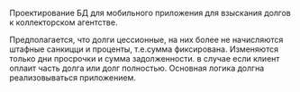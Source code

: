 ﻿ Проектирование БД для мобильного приложения для взыскания долгов к коллекторском агентстве.

 Предполагается, что долги цессионные, на них более не начисляются штафные санкицци и проценты, т.е.сумма фиксирована.
Изменяются только дни просрочки и сумма задолженности. в случае если клиент оплаит часть долга или долг полностью.
Основная логика долгна реализовываться приложением.